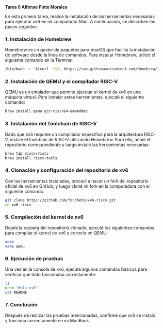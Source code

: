 **Tarea 0 Alfonso Pinto Morales**

En esta primera tarea, realicé la instalación de las herramientas necesarias para ejecutar xv6 en mi computador Mac. A continuación, se describen los pasos seguidos:

### 1. Instalación de Homebrew

Homebrew es un gestor de paquetes para macOS que facilita la instalación de software desde la línea de comandos. Para instalar Homebrew, utilicé el siguiente comando en la Terminal:

```bash
/bin/bash -c "$(curl -fsSL https://raw.githubusercontent.com/Homebrew/install/HEAD/install.sh)"
```

### 2. Instalación de QEMU y el compilador RISC-V

QEMU es un emulador que permite ejecutar el kernel de xv6 en una máquina virtual. Para instalar estas herramientas, ejecuté el siguiente comando:

```bash
brew install qemu gcc-riscv64-embedded
```

### 3. Instalación del Toolchain de RISC-V

Dado que xv6 requiere un compilador específico para la arquitectura RISC-V, instalé el toolchain de RISC-V utilizando Homebrew. Para ello, añadí el repositorio correspondiente y luego instalé las herramientas necesarias:

```bash
brew tap riscv/riscv
brew install riscv-tools
```

### 4. Clonación y configuración del repositorio de xv6

Con las herramientas instaladas, procedí a hacer un fork del repositorio oficial de xv6 en GitHub, y luego cloné mi fork en la computadora con el siguiente comando:

```bash
git clone https://github.com/foncheto/xv6-riscv.git
cd xv6-riscv
```

### 5. Compilación del kernel de xv6

Desde la carpeta del repositorio clonado, ejecuté los siguientes comandos para compilar el kernel de xv6 y correrlo en QEMU:

```bash
make
make qemu
```

### 6. Ejecución de pruebas

Una vez en la consola de xv6, ejecuté algunos comandos básicos para verificar que todo funcionaba correctamente:

```bash
ls
echo "Hola xv6"
cat README
```

### 7. Conclusión

Después de realizar las pruebas mencionadas, confirmé que xv6 se instaló y funciona correctamente en mi MacBook.
